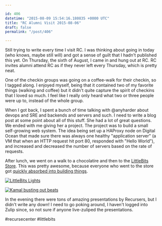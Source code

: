 ```yaml
---

id: 406
datetime: "2015-08-09 15:54:16.180835 +0000 UTC"
title: "RC Alumni Visit 2015-08-06"
draft: false
permalink: "/post/406"

---
```


Still trying to write every time I visit RC. I was thinking about going in today (who knows, maybe still will) and got a sense of guilt that I hadn't published this yet. On Thursday, the sixth of August, I came in and hung out at RC. RC invites alumni attend RC as if they never left every Thursday, which is pretty neat.

One of the checkin groups was going on a coffee-walk for their checkin, so I tagged along. I enjoyed myself, being that it contained two of my favorite things (walking and coffee) but it didn't quite capture the spirit of checkins that I loved so much. I feel like I really only heard what two or three people were up to, instead of the whole group.

When I got back, I spent a bunch of time talking with @anyharder about devops and SRE and backends and servers and such. I need to write a blog post at some point about all of this stuff. She had a lot of great questions. We ended with me giving her a project. The project was to build a small self-growing web system. The idea being set up a HAProxy node on Digital Ocean that made sure there was always one healthy "application server" (a VM that when an HTTP request hit port 80, responded with "Hello World"), and increased and decreased the number of servers based on the rate of requests.

After lunch, we went on a walk to a chocolatire and then to the [LittleBits Store](http://www.techtimes.com/articles/69829/20150717/littlebits-set-open-first-retail-store-soho-month.htm). This was pretty awesome, because everyone who went to the store got [quickly absorbed into building things](https://youtu.be/cDBzCxJAbRw).

<a data-flickr-embed="true" href="https://www.flickr.com/photos/icco/20388805411/in/datetaken-public/" title="LittleBits Lights"><img src="https://farm1.staticflickr.com/535/20388805411_fea7126d2c_b.jpg" alt="LittleBits Lights"></a><script async src="//embedr.flickr.com/assets/client-code.js" charset="utf-8"></script>

<a data-flickr-embed="true" href="https://www.flickr.com/photos/icco/19759987514/in/datetaken-public/" title="Kamal busting out beats"><img src="https://farm1.staticflickr.com/498/19759987514_f9bfbc3002_b.jpg" alt="Kamal busting out beats"></a><script async src="//embedr.flickr.com/assets/client-code.js" charset="utf-8"></script>

In the evening there were tons of amazing presentations by Recursers, but I didn't write any down! I need to go poking around, I haven't logged into Zulip since, so not sure if anyone live-zuliped the presentations.

#recursecenter #littlebits
